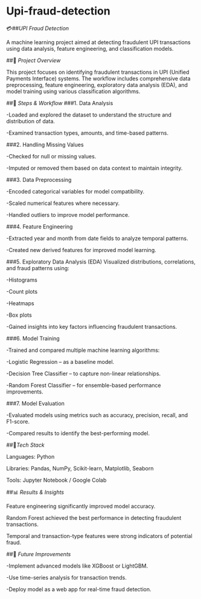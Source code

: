 # Upi-fraud-detection
💳##*UPI Fraud Detection*

A machine learning project aimed at detecting fraudulent UPI transactions using data analysis, feature engineering, and classification models.

##🧠 *Project Overview*

This project focuses on identifying fraudulent transactions in UPI (Unified Payments Interface) systems. The workflow includes comprehensive data preprocessing, feature engineering, exploratory data analysis (EDA), and model training using various classification algorithms.

##🚀 *Steps & Workflow*
###1. Data Analysis

-Loaded and explored the dataset to understand the structure and distribution of data.

-Examined transaction types, amounts, and time-based patterns.

###2. Handling Missing Values

-Checked for null or missing values.

-Imputed or removed them based on data context to maintain integrity.

###3. Data Preprocessing

-Encoded categorical variables for model compatibility.

-Scaled numerical features where necessary.

-Handled outliers to improve model performance.

###4. Feature Engineering

-Extracted year and month from date fields to analyze temporal patterns.

-Created new derived features for improved model learning.

###5. Exploratory Data Analysis (EDA)
   Visualized distributions, correlations, and fraud patterns using:

-Histograms

-Count plots

-Heatmaps

-Box plots

-Gained insights into key factors influencing fraudulent transactions.

###6. Model Training

-Trained and compared multiple machine learning algorithms:

-Logistic Regression – as a baseline model.

-Decision Tree Classifier – to capture non-linear relationships.

-Random Forest Classifier – for ensemble-based performance improvements.

###7. Model Evaluation

-Evaluated models using metrics such as accuracy, precision, recall, and F1-score.

-Compared results to identify the best-performing model.

##🧩*Tech Stack*

Languages: Python

Libraries: Pandas, NumPy, Scikit-learn, Matplotlib, Seaborn

Tools: Jupyter Notebook / Google Colab

##📊 *Results & Insights*

Feature engineering significantly improved model accuracy.

Random Forest achieved the best performance in detecting fraudulent transactions.

Temporal and transaction-type features were strong indicators of potential fraud.

##🧪 *Future Improvements*

-Implement advanced models like XGBoost or LightGBM.

-Use time-series analysis for transaction trends.

-Deploy model as a web app for real-time fraud detection.

